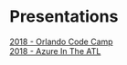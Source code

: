 # Presentations
<a href="https://github.com/imseandavis/Presentations/tree/master/2018/OrlandoCodeCamp">2018 - Orlando Code Camp</a>
<br>
<a href="https://github.com/imseandavis/Presentations/tree/master/2018/AzureInTheATL">2018 - Azure In The ATL</a>
